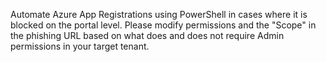 Automate Azure App Registrations using PowerShell in cases where it is blocked on the portal level.
Please modify permissions and the "Scope" in the phishing URL based on what does and does not require Admin permissions in your target tenant.
